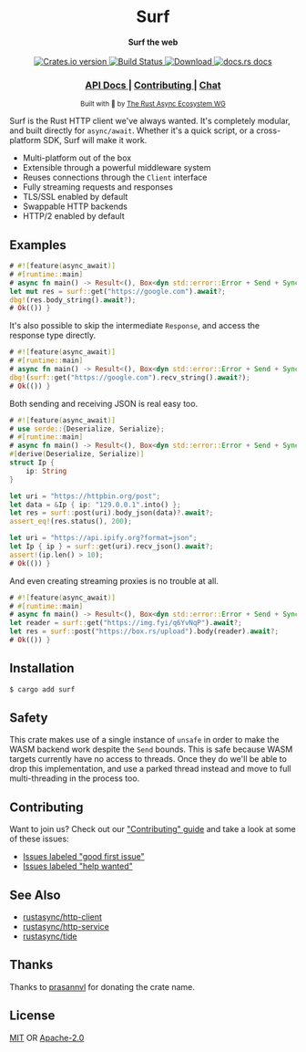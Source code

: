 <h1 align="center">Surf</h1>
<div align="center">
 <strong>
   Surf the web
 </strong>
</div>

<br />

<div align="center">
  <!-- Crates version -->
  <a href="https://crates.io/crates/tide">
    <img src="https://img.shields.io/crates/v/surf.svg?style=flat-square"
    alt="Crates.io version" />
  </a>
  <!-- Build Status -->
  <a href="https://travis-ci.org/rustasync/surf">
    <img src="https://img.shields.io/travis/rustasync/surf.svg?style=flat-square"
      alt="Build Status" />
  </a>
  <!-- Downloads -->
  <a href="https://crates.io/crates/surf">
    <img src="https://img.shields.io/crates/d/surf.svg?style=flat-square"
      alt="Download" />
  </a>
  <!-- docs.rs docs -->
  <a href="https://docs.rs/surf">
    <img src="https://img.shields.io/badge/docs-latest-blue.svg?style=flat-square"
      alt="docs.rs docs" />
  </a>
</div>

<div align="center">
  <h3>
    <a href="https://docs.rs/surf">
      API Docs
    </a>
    <span> | </span>
    <a href="https://github.com/rustasync/surf/blob/master/.github/CONTRIBUTING.md">
      Contributing
    </a>
    <span> | </span>
    <a href="https://discordapp.com/channels/442252698964721669/474974025454452766">
      Chat
    </a>
  </h3>
</div>

<div align="center">
  <sub>Built with 🌊 by <a href="https://github.com/rustasync">The Rust Async Ecosystem WG</a>
</div>

Surf is the Rust HTTP client we've always wanted. It's completely modular, and
built directly for `async/await`. Whether it's a quick script, or a
cross-platform SDK, Surf will make it work.

- Multi-platform out of the box
- Extensible through a powerful middleware system
- Reuses connections through the `Client` interface
- Fully streaming requests and responses
- TLS/SSL enabled by default
- Swappable HTTP backends
- HTTP/2 enabled by default

## Examples

```rust
# #![feature(async_await)]
# #[runtime::main]
# async fn main() -> Result<(), Box<dyn std::error::Error + Send + Sync + 'static>> {
let mut res = surf::get("https://google.com").await?;
dbg!(res.body_string().await?);
# Ok(()) }
```

It's also possible to skip the intermediate `Response`, and access the response
type directly.

```rust
# #![feature(async_await)]
# #[runtime::main]
# async fn main() -> Result<(), Box<dyn std::error::Error + Send + Sync + 'static>> {
dbg!(surf::get("https://google.com").recv_string().await?);
# Ok(()) }
```

Both sending and receiving JSON is real easy too.

```rust
# #![feature(async_await)]
# use serde::{Deserialize, Serialize};
# #[runtime::main]
# async fn main() -> Result<(), Box<dyn std::error::Error + Send + Sync + 'static>> {
#[derive(Deserialize, Serialize)]
struct Ip {
    ip: String
}

let uri = "https://httpbin.org/post";
let data = &Ip { ip: "129.0.0.1".into() };
let res = surf::post(uri).body_json(data)?.await?;
assert_eq!(res.status(), 200);

let uri = "https://api.ipify.org?format=json";
let Ip { ip } = surf::get(uri).recv_json().await?;
assert!(ip.len() > 10);
# Ok(()) }
```

And even creating streaming proxies is no trouble at all.

```rust
# #![feature(async_await)]
# #[runtime::main]
# async fn main() -> Result<(), Box<dyn std::error::Error + Send + Sync + 'static>> {
let reader = surf::get("https://img.fyi/q6YvNqP").await?;
let res = surf::post("https://box.rs/upload").body(reader).await?;
# Ok(()) }
```

## Installation
```sh
$ cargo add surf
```

## Safety
This crate makes use of a single instance of `unsafe` in order to make the WASM
backend work despite the `Send` bounds. This is safe because WASM targets
currently have no access to threads. Once they do we'll be able to drop this
implementation, and use a parked thread instead and move to full multi-threading
in the process too.

## Contributing
Want to join us? Check out our ["Contributing" guide][contributing] and take a
look at some of these issues:

- [Issues labeled "good first issue"][good-first-issue]
- [Issues labeled "help wanted"][help-wanted]

## See Also
- [rustasync/http-client](https://github.com/rustasync/http-client)
- [rustasync/http-service](https://github.com/rustasync/http-service)
- [rustasync/tide](https://github.com/rustasync/tide)

## Thanks
Thanks to [prasannvl](https://github.com/prasannvl) for donating the crate name.

## License
[MIT](./LICENSE-MIT) OR [Apache-2.0](./LICENSE-APACHE)

[1]: https://img.shields.io/crates/v/surf.svg?style=flat-square
[2]: https://crates.io/crates/surf
[3]: https://img.shields.io/travis/rustasync/surf/master.svg?style=flat-square
[4]: https://travis-ci.org/rustasync/surf
[5]: https://img.shields.io/crates/d/surf.svg?style=flat-square
[6]: https://crates.io/crates/surf
[7]: https://img.shields.io/badge/docs-latest-blue.svg?style=flat-square
[8]: https://docs.rs/surf

[releases]: https://github.com/rustasync/surf/releases
[contributing]: https://github.com/rustasync/surf/blob/master.github/CONTRIBUTING.md
[good-first-issue]: https://github.com/rustasync/surf/labels/good%20first%20issue
[help-wanted]: https://github.com/rustasync/surf/labels/help%20wanted
